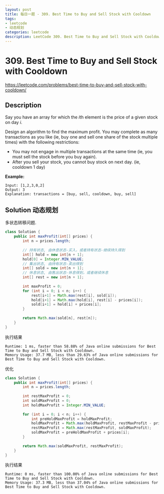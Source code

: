 ```yaml
---
layout: post
title: 每日一题 - 309. Best Time to Buy and Sell Stock with Cooldown
tags:
- leetcode
- 动态规划
categories: leetcode
description: LeetCode 309. Best Time to Buy and Sell Stock with Cooldown
---
```


# 309. Best Time to Buy and Sell Stock with Cooldown

https://leetcode.com/problems/best-time-to-buy-and-sell-stock-with-cooldown/

## Description

Say you have an array for which the *i*th element is the price of a given stock on day *i*.

Design an algorithm to find the maximum profit. You may complete as many transactions as you like (ie, buy one and sell one share of the stock multiple times) with the following restrictions:

- You may not engage in multiple transactions at the same time (ie, you must sell the stock before you buy again).
- After you sell your stock, you cannot buy stock on next day. (ie, cooldown 1 day)

**Example:**

```
Input: [1,2,3,0,2]
Output: 3 
Explanation: transactions = [buy, sell, cooldown, buy, sell]
```



## Solution 动态规划

多状态转移问题.

```java
class Solution {
    public int maxProfit(int[] prices) {
        int n = prices.length;
        
        // 持有状态, 由休息状态-买入，或者持有状态-继续持久得到
        int[] hold = new int[n + 1];
        hold[0] = Integer.MIN_VALUE;
        // 集出状态, 由持有状态-卖出得到
        int[] sold = new int[n + 1];
        // 休息状态, 由售出状态-休息得到，或者继续休息
        int[] rest = new int[n + 1];        
        
        int maxProfit = 0;
        for (int i = 0; i < n; i++) {            
            rest[i+1] = Math.max(rest[i], sold[i]);
            hold[i+1] = Math.max(hold[i], rest[i] - prices[i]);
            sold[i+1] = hold[i] + prices[i];
        }       
        
        return Math.max(sold[n], rest[n]);
    }
}
```

执行结果

```
Runtime: 1 ms, faster than 58.88% of Java online submissions for Best Time to Buy and Sell Stock with Cooldown.
Memory Usage: 37.7 MB, less than 29.63% of Java online submissions for Best Time to Buy and Sell Stock with Cooldown.

```

优化

```java
class Solution {
    public int maxProfit(int[] prices) {
        int n = prices.length;
        
        int restMaxProfit = 0;
        int soldMaxProfit = 0;
        int holdMaxProfit = Integer.MIN_VALUE;
        
        for (int i = 0; i < n; i++) {
            int preHoldMaxProfit = holdMaxProfit;
            holdMaxProfit = Math.max(holdMaxProfit, restMaxProfit - prices[i]);
            restMaxProfit = Math.max(restMaxProfit, soldMaxProfit);            
            soldMaxProfit = preHoldMaxProfit + prices[i];
        }       
        
        return Math.max(soldMaxProfit, restMaxProfit);
    }
}
```

执行结果

```
Runtime: 0 ms, faster than 100.00% of Java online submissions for Best Time to Buy and Sell Stock with Cooldown.
Memory Usage: 37.3 MB, less than 37.04% of Java online submissions for Best Time to Buy and Sell Stock with Cooldown.
```

